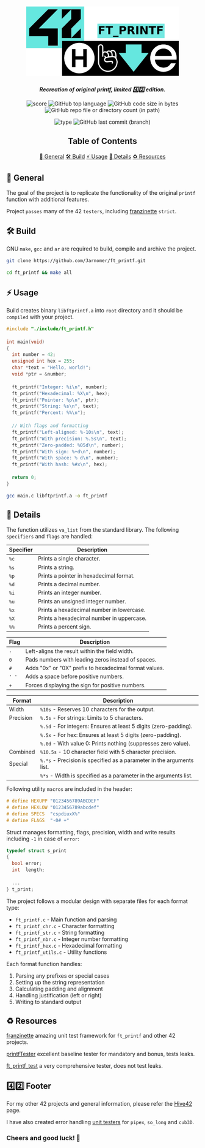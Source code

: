 <h1 align="center">
  <img src="assets/ft_printf.png" alt="ft_printf" width="400">
</h1>

<p align="center">
	<b><i>Recreation of original printf, limited 4️⃣2️⃣ edition.</i></b><br>
</p>

<p align="center">
  <img src="https://img.shields.io/badge/Score-100%2F100-lightgreen?style=for-the-badge" alt="score">
  <img src="https://img.shields.io/github/languages/top/Jarnomer/ft_printf?style=for-the-badge&logo=c&label=%20&labelColor=gray&color=lightblue" alt="GitHub top language">
	<img src="https://img.shields.io/github/languages/code-size/Jarnomer/ft_printf?style=for-the-badge&color=lightyellow" alt="GitHub code size in bytes">
  <img src="https://img.shields.io/github/directory-file-count/Jarnomer/ft_printf/sources?style=for-the-badge&label=sources&color=pink" alt="GitHub repo file or directory count (in path)">
</p>

<p align="center">
    <img src="https://img.shields.io/badge/Type-Solo-violet?style=for-the-badge" alt="type">
  <img src="https://img.shields.io/github/last-commit/Jarnomer/ft_printf/main?style=for-the-badge&color=red" alt="GitHub last commit (branch)">
</p>

<div align="center">

## Table of Contents
[📝 General](#-general)
[🛠️ Build](#️-build)
[⚡ Usage](#-usage)
[🚀 Details](#-details)
[♻️ Resources](#️-resources)

</div>

## 📝 General

The goal of the project is to replicate the functionality of the original `printf` function with additional features.

Project `passes` many of the 42 `testers`, including [franzinette](https://github.com/xicodomingues/francinette) `strict`.

## 🛠️ Build

GNU `make`, `gcc` and `ar` are required to build, compile and archive the project.

```bash
git clone https://github.com/Jarnomer/ft_printf.git
```

```bash
cd ft_printf && make all
```

## ⚡ Usage

Build creates binary `libftprintf.a` into `root` directory and it should be `compiled` with your project.

```c
#include "./include/ft_printf.h"

int main(void)
{
  int number = 42;
  unsigned int hex = 255;
  char *text = "Hello, world!";
  void *ptr = &number;

  ft_printf("Integer: %i\n", number);
  ft_printf("Hexadecimal: %X\n", hex);
  ft_printf("Pointer: %p\n", ptr);
  ft_printf("String: %s\n", text);
  ft_printf("Percent: %%\n");
  
  // With flags and formatting
  ft_printf("Left-aligned: %-10s\n", text);
  ft_printf("With precision: %.5s\n", text);
  ft_printf("Zero-padded: %05d\n", number);
  ft_printf("With sign: %+d\n", number);
  ft_printf("With space: % d\n", number);
  ft_printf("With hash: %#x\n", hex);
  
  return 0;
}
```

```bash
gcc main.c libftprintf.a -o ft_printf
```

## 🚀 Details

The function utilizes `va_list` from the standard library. The following `specifiers` and `flags` are handled:

| **Specifier** | **Description**                                                             |
|---------------|-----------------------------------------------------------------------------|
| `%c`          | Prints a single character.                                                  |
| `%s`          | Prints a string.                                                            |
| `%p`          | Prints a pointer in hexadecimal format.                                     |
| `%d`          | Prints a decimal number.                                                    |
| `%i`          | Prints an integer number.                                                   |
| `%u`          | Prints an unsigned integer number.                                          |
| `%x`          | Prints a hexadecimal number in lowercase.                                   |
| `%X`          | Prints a hexadecimal number in uppercase.                                   |
| `%%`          | Prints a percent sign.                                                      |

| **Flag**      | **Description**                                                             |
|---------------|-----------------------------------------------------------------------------|
| `-`           | Left-aligns the result within the field width.                              |
| `0`           | Pads numbers with leading zeros instead of spaces.                          |
| `#`           | Adds "0x" or "0X" prefix to hexadecimal format values.                      |
| `' '`         | Adds a space before positive numbers.                                       |
| `+`           | Forces displaying the sign for positive numbers.                            |

| **Format**    | **Description**                                                             |
|---------------|-----------------------------------------------------------------------------|
| Width         | `%10s` - Reserves 10 characters for the output.                             |
| Precision     | `%.5s` - For strings: Limits to 5 characters.                               |
|               | `%.5d` - For integers: Ensures at least 5 digits (zero-padding).            |
|               | `%.5x` - For hex: Ensures at least 5 digits (zero-padding).                 |
|               | `%.0d` - With value 0: Prints nothing (suppresses zero value).              |
| Combined      | `%10.5s` - 10 character field with 5 character precision.                   |
| Special       | `%.*s` - Precision is specified as a parameter in the arguments list.       |
|               | `%*s` - Width is specified as a parameter in the arguments list.            |

Following utility `macros` are included in the header:

```c
# define HEXUPP "0123456789ABCDEF"
# define HEXLOW "0123456789abcdef"
# define SPECS  "cspdiuxX%"
# define FLAGS  "-0# +"
```

Struct manages formatting, flags, precision, width and write results including `-1` in case of `error`:

```c
typedef struct s_print
{
  bool error;
  int  length;

  ...
} t_print;
```

The project follows a modular design with separate files for each format type:

- `ft_printf.c` - Main function and parsing
- `ft_printf_chr.c` - Character formatting
- `ft_printf_str.c` - String formatting
- `ft_printf_nbr.c` - Integer number formatting
- `ft_printf_hex.c` - Hexadecimal formatting
- `ft_printf_utils.c` - Utility functions

Each format function handles:

1. Parsing any prefixes or special cases
2. Setting up the string representation
3. Calculating padding and alignment
4. Handling justification (left or right)
5. Writing to standard output

## ♻️ Resources

[franzinette](https://github.com/xicodomingues/francinette) amazing unit test framework for `ft_printf` and other 42 projects.

[printfTester](https://github.com/Tripouille/printfTester) excellent baseline tester for mandatory and bonus, tests leaks.

[ft_printf_test](https://github.com/cacharle/ft_printf_test) a very comprehensive tester, does not test leaks.

## 4️⃣2️⃣ Footer

For my other 42 projects and general information, please refer the [Hive42](https://github.com/Jarnomer/Hive42) page.

I have also created error handling [unit testers](https://github.com/Jarnomer/42Testers) for `pipex`, `so_long` and `cub3D`.

### Cheers and good luck! 🥳
